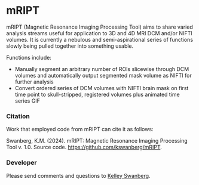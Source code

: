 # mRIPT

mRIPT (Magnetic Resonance Imaging Processing Tool) aims to share varied analysis streams useful for application to 3D and 4D MRI DCM and/or NIFTI volumes. 
It is currently a nebulous and semi-aspirational series of functions slowly being pulled together into something usable. 

Functions include: 

* Manually segment an arbitrary number of ROIs slicewise through DCM volumes and automatically output segmented mask volume as NIFTI for further analysis  
* Convert ordered series of DCM volumes with NIFTI brain mask on first time point to skull-stripped, registered volumes plus animated time series GIF 


### Citation 

Work that employed code from mRIPT can cite it as follows: 

Swanberg, K.M. (2024). mRIPT: Magnetic Resonance Imaging Processing Tool v. 1.0. Source code. https://github.com/kswanberg/mRIPT.


### Developer

Please send comments and questions to [Kelley Swanberg](mailto:kelley.swanberg@med.lu.se). 

